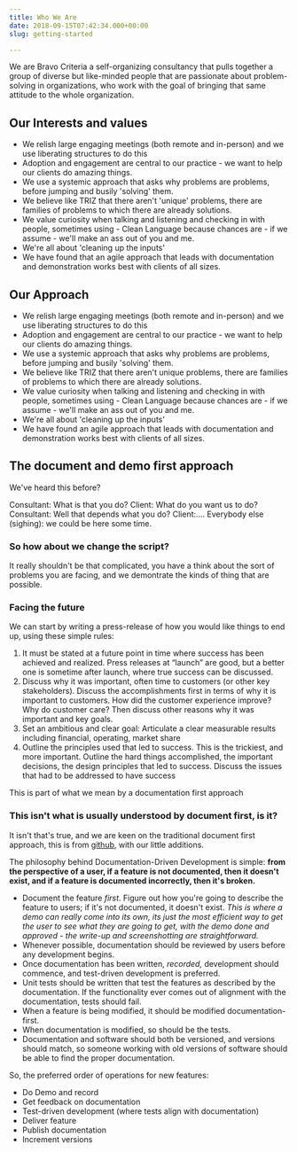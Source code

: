 ```yaml
---
title: Who We Are
date: 2018-09-15T07:42:34.000+00:00
slug: getting-started

---
```

We are Bravo Criteria a self-organizing consultancy that pulls together a group of diverse but like-minded people that are passionate about problem-solving in organizations, who work with the goal of bringing that same attitude to the whole organization.

## Our Interests and values

* We relish large engaging meetings (both remote and in-person) and we use liberating structures to do this
* Adoption and engagement are central to our practice - we want to help our clients do amazing things.
* We use a systemic approach that asks why problems are problems, before jumping and busily 'solving' them.
* We believe like TRIZ that there aren't 'unique' problems, there are families of problems to which there are already solutions.
* We value curiosity when talking and listening and checking in with people, sometimes using - Clean Language because chances are - if we assume - we'll make an ass out of you and me.
* We're all about 'cleaning up the inputs'
* We have found that an agile approach that leads with documentation and demonstration works best with clients of all sizes.

## Our Approach

* We relish large engaging meetings (both remote and in-person) and we use liberating structures to do this
* Adoption and engagement are central to our practice - we want to help our clients do amazing things.
* We use a systemic approach that asks why problems are problems, before jumping and busily 'solving' them.
* We believe like TRIZ that there aren't unique problems, there are families of problems to which there are already solutions.
* We value curiosity when talking and listening and checking in with people, sometimes using - Clean Language because chances are - if we assume - we'll make an ass out of you and me.
* We're all about 'cleaning up the inputs'
* We have found an agile approach that leads with documentation and demonstration works best with clients of all sizes.

## The document and demo first approach

We've heard this before?

Consultant: What is that you do?
Client: What do you want us to do?
Consultant: Well that depends what you do?
Client:....
Everybody else (sighing): we could be here some time.

### So how about we change the script?

It really shouldn't be that complicated, you have a think about the sort of problems you are facing, and we demontrate the kinds of thing that are possible.

### Facing the future

We can start by writing a press-release of how you would like things to end up, using these simple rules:

1. It must be stated at a future point in time where success has been achieved and realized.  Press releases at “launch” are good, but a better one is sometime after launch, where true success can be discussed.
2. Discuss why it was important, often time to customers (or other key stakeholders).  Discuss the accomplishments first in terms of why it is important to customers.  How did the customer experience improve?  Why do customer care?  Then discuss other reasons why it was important and key goals.
3. Set an ambitious and clear goal:  Articulate a clear measurable results including financial, operating, market share
4. Outline the principles used that led to success.  This is the trickiest, and more important.  Outline the hard things accomplished, the important decisions, the design principles that led to success.  Discuss the issues that had to be addressed to have success

This is part of what we mean by a documentation first approach

### This isn't what is usually understood by document first, is it?

It isn't that's true, and we are keen on the traditional document first approach, this is from [github](https://gist.github.com/zsup/9434452 "ddd.md"), with our little additions.

The philosophy behind Documentation-Driven Development is simple: **from the perspective of a user, if a feature is not documented, then it doesn't exist, and if a feature is documented incorrectly, then it's broken.**

* Document the feature _first_. Figure out how you're going to describe the feature to users; if it's not documented, it doesn't exist. _This is where a demo can really come into its own, its just the most efficient way to get the user to see what they are going to get, with the demo done and approved - the write-up and screenshotting are straightforward._
* Whenever possible, documentation should be reviewed by users before any development begins.
* Once documentation has been written, _recorded,_ development should commence, and test-driven development is preferred.
* Unit tests should be written that test the features as described by the documentation. If the functionality ever comes out of alignment with the documentation, tests should fail.
* When a feature is being modified, it should be modified documentation-first.
* When documentation is modified, so should be the tests.
* Documentation and software should both be versioned, and versions should match, so someone working with old versions of software should be able to find the proper documentation.

So, the preferred order of operations for new features:

* Do Demo and record
* Get feedback on documentation
* Test-driven development (where tests align with documentation)
* Deliver feature
* Publish documentation
* Increment versions
